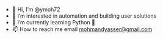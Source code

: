 - 👋 Hi, I’m @ymoh72
- 👀 I’m interested in automation and building user solutions
- 🌱 I’m currently learning Python 🐍
- 📫 How to reach me email mohmandyasser@gmail.com


<!---
ymoh72/ymoh72 is a ✨ special ✨ repository because its `README.md` (this file) appears on your GitHub profile.
You can click the Preview link to take a look at your changes.
--->
